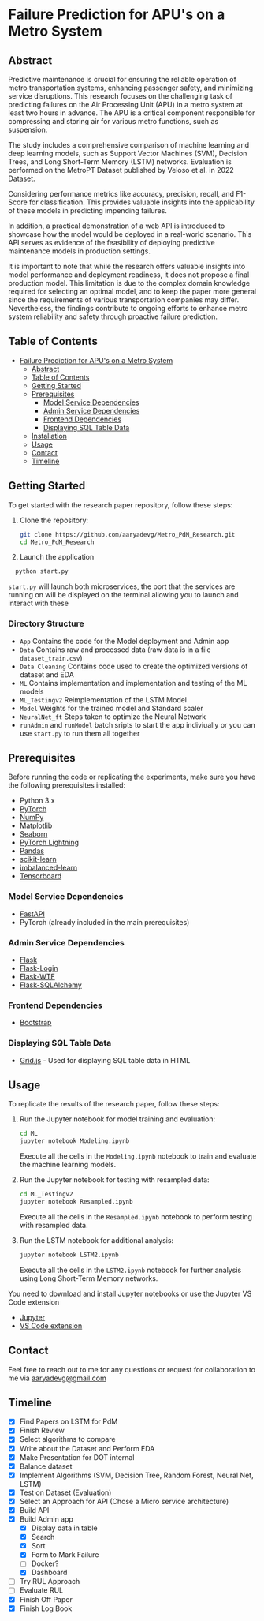 # Failure Prediction for APU's on a Metro System

## Abstract

Predictive maintenance is crucial for ensuring the reliable operation of metro transportation systems, enhancing passenger safety, and minimizing service disruptions. This research focuses on the challenging task of predicting failures on the Air Processing Unit (APU) in a metro system at least two hours in advance. The APU is a critical component responsible for compressing and storing air for various metro functions, such as suspension.

The study includes a comprehensive comparison of machine learning and deep learning models, such as Support Vector Machines (SVM), Decision Trees, and Long Short-Term Memory (LSTM) networks. Evaluation is performed on the MetroPT Dataset published by Veloso et al. in 2022 [Dataset](https://doi.org/10.1038/s41597-022-01877-3).

Considering performance metrics like accuracy, precision, recall, and F1-Score for classification. This provides valuable insights into the applicability of these models in predicting impending failures.

In addition, a practical demonstration of a web API is introduced to showcase how the model would be deployed in a real-world scenario. This API serves as evidence of the feasibility of deploying predictive maintenance models in production settings.

It is important to note that while the research offers valuable insights into model performance and deployment readiness, it does not propose a final production model. This limitation is due to the complex domain knowledge required for selecting an optimal model, and to keep the paper more general since the requirements of various transportation companies may differ. Nevertheless, the findings contribute to ongoing efforts to enhance metro system reliability and safety through proactive failure prediction.

## Table of Contents

- [Failure Prediction for APU&#39;s on a Metro System](#failure-prediction-for-apus-on-a-metro-system)
  - [Abstract](#abstract)
  - [Table of Contents](#table-of-contents)
  - [Getting Started](#getting-started)
  - [Prerequisites](#prerequisites)
    - [Model Service Dependencies](#model-service-dependencies)
    - [Admin Service Dependencies](#admin-service-dependencies)
    - [Frontend Dependencies](#frontend-dependencies)
    - [Displaying SQL Table Data](#displaying-sql-table-data)
  - [Installation](#installation)
  - [Usage](#usage)
  - [Contact](#contact)
  - [Timeline](#timeline)

## Getting Started

To get started with the research paper repository, follow these steps:

1. Clone the repository:

   ```bash
   git clone https://github.com/aaryadevg/Metro_PdM_Research.git
   cd Metro_PdM_Research
   ```
2. Launch the application

```bash
  python start.py
```

`start.py` will launch both microservices, the port that the services are running on will be displayed on the terminal allowing you to launch and interact with these

### Directory Structure

* `App` Contains the code for the Model deployment and Admin app
* `Data` Contains raw and processed data (raw data is in a file `dataset_train.csv`)
* `Data Cleaning` Contains code used to create the optimized versions of dataset and EDA
* `ML` Contains implementation and implementation and testing of the ML models
* `ML_Testingv2` Reimplementation of the LSTM Model
* `Model` Weights for the trained model and Standard scaler
* `NeuralNet_ft` Steps taken to optimize the Neural Network
* `runAdmin` and `runModel` batch sripts to start the app indiviually or you can use `start.py` to run them all together

## Prerequisites

Before running the code or replicating the experiments, make sure you have the following prerequisites installed:

- Python 3.x
- [PyTorch](https://pytorch.org/)
- [NumPy](https://numpy.org/)
- [Matplotlib](https://matplotlib.org/)
- [Seaborn](https://seaborn.pydata.org/)
- [PyTorch Lightning](https://www.pytorchlightning.ai/)
- [Pandas](https://pandas.pydata.org/)
- [scikit-learn](https://scikit-learn.org/)
- [imbalanced-learn](https://imbalanced-learn.org/stable/)
- [Tensorboard](https://www.tensorflow.org/tensorboard)

### Model Service Dependencies

- [FastAPI](https://fastapi.tiangolo.com/)
- PyTorch (already included in the main prerequisites)

### Admin Service Dependencies

- [Flask](https://flask.palletsprojects.com/)
- [Flask-Login](https://flask-login.readthedocs.io/)
- [Flask-WTF](https://flask-wtf.readthedocs.io/)
- [Flask-SQLAlchemy](https://flask-sqlalchemy.palletsprojects.com/)

### Frontend Dependencies

- [Bootstrap](https://getbootstrap.com/)

### Displaying SQL Table Data

- [Grid.js](https://gridjs.io/) - Used for displaying SQL table data in HTML

## Usage

To replicate the results of the research paper, follow these steps:

1. Run the Jupyter notebook for model training and evaluation:

   ```bash
   cd ML
   jupyter notebook Modeling.ipynb
   ```

   Execute all the cells in the `Modeling.ipynb` notebook to train and evaluate the machine learning models.
2. Run the Jupyter notebook for testing with resampled data:

   ```bash
   cd ML_Testingv2
   jupyter notebook Resampled.ipynb
   ```

   Execute all the cells in the `Resampled.ipynb` notebook to perform testing with resampled data.
3. Run the LSTM notebook for additional analysis:

   ```bash
   jupyter notebook LSTM2.ipynb
   ```

   Execute all the cells in the `LSTM2.ipynb` notebook for further analysis using Long Short-Term Memory networks.

You need to download and install Jupyter notebooks or use the Jupyter VS Code extension

- [Jupyter](https://jupyter.org/install)
- [VS Code extension](https://code.visualstudio.com/docs/datascience/jupyter-notebooks)

## Contact

Feel free to reach out to me for any questions or request for collaboration to me via aaryadevg@gmail.com

## Timeline

- [X] Find Papers on LSTM for PdM
- [X] Finish Review
- [X] Select algorithms to compare
- [X] Write about the Dataset and Perform EDA
- [X] Make Presentation for DOT internal
- [X] Balance dataset
- [X] Implement Algorithms (SVM, Decision Tree, Random Forest, Neural Net, LSTM)
- [X] Test on Dataset (Evaluation)
- [X] Select an Approach for API (Chose a Micro service architecture)
- [X] Build API
- [X] Build Admin app
  - [X] Display data in table
  - [X] Search
  - [X] Sort
  - [X] Form to Mark Failure
  - [ ] Docker?
  - [X] Dashboard
- [ ] Try RUL Approach
- [ ] Evaluate RUL
- [X] Finish Off Paper
- [X] Finish Log Book
